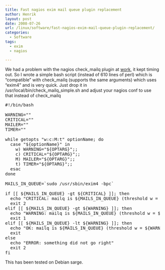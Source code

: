 ```yaml
---
title: Fast nagios exim mail queue plugin replacement
author: Henrik
layout: post
date: 2008-07-26
url: /linux/software/fast-nagios-exim-mail-queue-plugin-replacement/
categories:
  - Software
tags:
  - exim
  - nagios

---
```

We had a problem with the nagios check_mailq plugin at [work][1], it kept timing out. So I wrote a simple bash script (instead of 610 lines of perl) which is &#8220;compatible&#8221; with check\_mailq (supports the same arguments) which uses &#8220;exim4&#8221; and is very quick. Just drop it in /usr/local/bin/check\_mailq\_simple.sh and adjust your nagios conf to use that instead of check\_mailq

<pre class="bash codesnip" style="font-family:monospace;"><span class="co0">#!/bin/bash</span>
&nbsp;
<span class="re2">WARNING</span>=<span class="st0">""</span>
<span class="re2">CRITICAL</span>=<span class="st0">""</span>
<span class="re2">MAILER</span>=<span class="st0">""</span>
<span class="re2">TIMER</span>=<span class="st0">""</span>
&nbsp;
<span class="kw1">while</span> <span class="kw3">getopts</span> <span class="st0">"w:c:M:t"</span> optionName; <span class="kw1">do</span>
  <span class="kw1">case</span> <span class="st0">"<span class="es3">${optionName}</span>"</span> <span class="kw1">in</span>
    <span class="kw2">w</span><span class="br0">&#41;</span> <span class="re2">WARNING</span>=<span class="st0">"<span class="es3">${OPTARG}</span>"</span><span class="sy0">;;</span>
    c<span class="br0">&#41;</span> <span class="re2">CRITICAL</span>=<span class="st0">"<span class="es3">${OPTARG}</span>"</span><span class="sy0">;;</span>
    M<span class="br0">&#41;</span> <span class="re2">MAILER</span>=<span class="st0">"<span class="es3">${OPTARG}</span>"</span><span class="sy0">;;</span>
    t<span class="br0">&#41;</span> <span class="re2">TIMER</span>=<span class="st0">"<span class="es3">${OPTARG}</span>"</span><span class="sy0">;;</span>
  <span class="kw1">esac</span>
<span class="kw1">done</span>
&nbsp;
<span class="re2">MAILS_IN_QUEUE</span>=<span class="sy0">`</span><span class="kw2">sudo</span> <span class="sy0">/</span>usr<span class="sy0">/</span>sbin<span class="sy0">/</span>exim4 -bpc<span class="sy0">`</span>
&nbsp;
<span class="kw1">if</span> <span class="br0">&#91;</span><span class="br0">&#91;</span> <span class="co1">${MAILS_IN_QUEUE}</span> <span class="re5">-gt</span> <span class="co1">${CRITICAL}</span> <span class="br0">&#93;</span><span class="br0">&#93;</span>; <span class="kw1">then</span>
  <span class="kw3">echo</span> <span class="st0">"CRITICAL: mailq is <span class="es3">${MAILS_IN_QUEUE}</span> (threshold w = <span class="es3">${CRITICAL}</span>)|unsent=<span class="es3">${MAILS_IN_QUEUE}</span>;<span class="es3">${WARNING}</span>;<span class="es3">${CRITICAL}</span>;0"</span>
  <span class="kw3">exit</span> <span class="nu0">2</span>
<span class="kw1">elif</span> <span class="br0">&#91;</span><span class="br0">&#91;</span> <span class="co1">${MAILS_IN_QUEUE}</span> <span class="re5">-gt</span> <span class="co1">${WARNING}</span> <span class="br0">&#93;</span><span class="br0">&#93;</span>; <span class="kw1">then</span>
  <span class="kw3">echo</span> <span class="st0">"WARNING: mailq is <span class="es3">${MAILS_IN_QUEUE}</span> (threshold w = <span class="es3">${WARNING}</span>)|unsent=<span class="es3">${MAILS_IN_QUEUE}</span>;<span class="es3">${WARNING}</span>;<span class="es3">${CRITICAL}</span>;0"</span>
  <span class="kw3">exit</span> <span class="nu0">1</span>
<span class="kw1">elif</span> <span class="br0">&#91;</span><span class="br0">&#91;</span> <span class="co1">${MAILS_IN_QUEUE}</span> <span class="re5">-lt</span> <span class="co1">${WARNING}</span> <span class="br0">&#93;</span><span class="br0">&#93;</span>; <span class="kw1">then</span>
  <span class="kw3">echo</span> <span class="st0">"OK: mailq is <span class="es3">${MAILS_IN_QUEUE}</span> (threshold w = <span class="es3">${WARNING}</span>)|unsent=<span class="es3">${MAILS_IN_QUEUE}</span>;<span class="es3">${WARNING}</span>;<span class="es3">${CRITICAL}</span>;0"</span>
  <span class="kw3">exit</span> <span class="nu0"></span>
<span class="kw1">else</span>
  <span class="kw3">echo</span> <span class="st0">"ERROR: something did not go right"</span>
  <span class="kw3">exit</span> <span class="nu0">2</span>
<span class="kw1">fi</span></pre>

This has been tested on Debian sarge.

 [1]: http://www.bellcom.dk